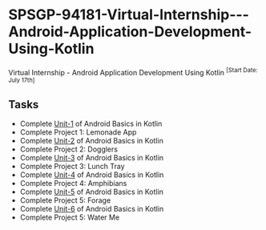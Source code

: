 # SPSGP-94181-Virtual-Internship---Android-Application-Development-Using-Kotlin
Virtual Internship - Android Application Development Using Kotlin
<sup>[Start Date: July 17th]<sup>

Tasks
--------------

- Complete [Unit-1](https://developer.android.com/courses/android-basics-kotlin/unit-1)
 of Android Basics in Kotlin
- Complete Project 1: Lemonade App
- Complete [Unit-2](https://developer.android.com/courses/android-basics-kotlin/unit-2)
 of Android Basics in Kotlin
- Complete Project 2: Dogglers
- Complete [Unit-3](https://developer.android.com/courses/android-basics-kotlin/unit-3)
 of Android Basics in Kotlin
- Complete Project 3: Lunch Tray
- Complete [Unit-4](https://developer.android.com/courses/android-basics-kotlin/unit-4)
 of Android Basics in Kotlin
- Complete Project 4: Amphibians
- Complete [Unit-5](https://developer.android.com/courses/android-basics-kotlin/unit-5)
 of Android Basics in Kotlin
- Complete Project 5: Forage
- Complete [Unit-6](https://developer.android.com/courses/android-basics-kotlin/unit-6)
 of Android Basics in Kotlin
 - Complete Project 5: Water Me
